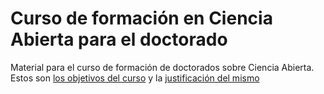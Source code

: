 # Curso de formación en Ciencia Abierta para el doctorado

Material para el curso de formación de doctorados sobre Ciencia Abierta. Estos son [los objetivos del curso](OBJETIVOS.md) y la [justificación del mismo](JUSTIFICACION.md)
